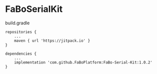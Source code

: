 # FaBoSerialKit


build.gradle
```
repositories {
    ...
    maven { url 'https://jitpack.io' }
}

dependencies {
    ...
    implementation 'com.github.FaBoPlatform:FaBo-Serial-Kit:1.0.2'
}
```
